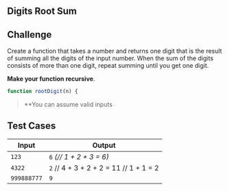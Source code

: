 Digits Root Sum
---

## Challenge

Create a function that takes a number and returns one digit that is the result of summing all the digits of the input number. When the sum of the digits consists of more than one digit, repeat summing until you get one digit.

**Make your function recursive**.

```js
function rootDigit(n) {
```

> **You can assume valid inputs

## Test Cases

Input | Output
---|---
`123` | `6`  _(// 1 + 2 + 3 = 6)_
`4322` | `2`  // 4 + 3 + 2 + 2 = 11  // 1 + 1 = 2
`999888777` | `9` 
